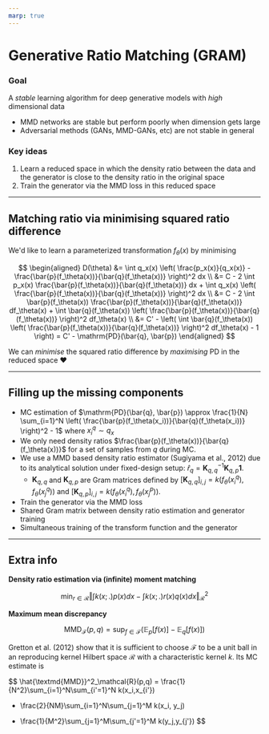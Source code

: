 ```yaml
---
marp: true
---
```


# **G**enerative **Ra**tio **M**atching (GRAM)

### Goal

A *stable* learning algorithm for deep generative models with *high* dimensional data
- MMD networks are stable but perform poorly when dimension gets large
- Adversarial methods (GANs, MMD-GANs, etc) are not stable in general

### Key ideas

1. Learn a reduced space in which the density ratio between the data and the generator is close to the density ratio in the original space
2. Train the generator via the MMD loss in this reduced space

---

## Matching ratio via minimising squared ratio difference

We'd like to learn a parameterized transformation $f_\theta(x)$ by minimising 

$$
\begin{aligned}
D(\theta) 
&= \int q_x(x) \left( \frac{p_x(x)}{q_x(x)} - \frac{\bar{p}(f_\theta(x))}{\bar{q}(f_\theta(x))} \right)^2 dx \\
&= C - 2 \int p_x(x) \frac{\bar{p}(f_\theta(x))}{\bar{q}(f_\theta(x))} dx + \int q_x(x) \left( \frac{\bar{p}(f_\theta(x))}{\bar{q}(f_\theta(x))} \right)^2 dx \\
&= C - 2 \int \bar{p}(f_\theta(x)) \frac{\bar{p}(f_\theta(x))}{\bar{q}(f_\theta(x))} df_\theta(x) + \int \bar{q}(f_\theta(x)) \left( \frac{\bar{p}(f_\theta(x))}{\bar{q}(f_\theta(x))} \right)^2 df_\theta(x) \\
&= C' -  \left( \int \bar{q}(f_\theta(x)) \left( \frac{\bar{p}(f_\theta(x))}{\bar{q}(f_\theta(x))} \right)^2 df_\theta(x) - 1 \right) = C' - \mathrm{PD}(\bar{q}, \bar{p})
\end{aligned}
$$

We can *minimise* the squared ratio difference by *maximising* PD in the reduced space :heart:

---

## Filling up the missing components

- MC estimation of $\mathrm{PD}(\bar{q}, \bar{p}) \approx \frac{1}{N} \sum_{i=1}^N \left( \frac{\bar{p}(f_\theta(x_i))}{\bar{q}(f_\theta(x_i))} \right)^2 - 1$ where $x^q_i \sim q_x$
- We only need density ratios $\frac{\bar{p}(f_\theta(x))}{\bar{q}(f_\theta(x))}$ for a set of samples from $q$ during MC.
- We use a MMD based density ratio estimator (Sugiyama et al., 2012) due to its analytical solution under fixed-design setup: $\hat{r}_q = \mathbf{K}^{-1}_{q,q} \mathbf{K}_{q,p}\mathbf{1}$.
    - $\mathbf{K}_{q,q}$ and $\mathbf{K}_{q,p}$ are Gram matrices defined by $[\mathbf{K}_{q,q}]_{i,j} = k(f_\theta(x^q_i),f_\theta(x^q_j))$ and $[\mathbf{K}_{q,p}]_{i,j} = k(f_\theta(x^q_i),f_\theta(x^p_j)).$
- Train the generator via the MMD loss
- Shared Gram matrix between density ratio estimation and generator training
- Simultaneous training of the transform function and the generator

---

## Extra info

**Density ratio estimation via (infinite) moment matching**

$$
\min_{r\in\mathcal{R}} \bigg \Vert \int k(x; .)p(x) dx - \int k(x; .)r(x)q(x) dx \bigg \Vert_{\mathcal{R}}^2
$$

**Maximum mean discrepancy**

$$
\textrm{MMD}_{\mathcal{F}}(p,q) = \sup_{f\in\mathcal{F}} \left(\mathbb{E}_p \lbrack f(x) \rbrack - \mathbb{E}_q \lbrack f(x) \rbrack \right)
$$

Gretton et al. (2012) show that it is sufficient to choose $\mathcal{F}$ to be a unit ball in an reproducing kernel Hilbert space $\mathcal{R}$ with a characteristic kernel $k$. Its MC estimate is

$$
\hat{\textmd{MMD}}^2_\mathcal{R}(p,q) =
\frac{1}{N^2}\sum_{i=1}^N\sum_{i'=1}^N k(x_i,x_{i'}) 
- \frac{2}{NM}\sum_{i=1}^N\sum_{j=1}^M  k(x_i, y_j)
 + \frac{1}{M^2}\sum_{j=1}^M\sum_{j'=1}^M k(y_j,y_{j'})
$$